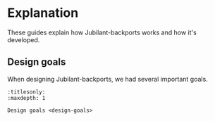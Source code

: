 # Explanation

These guides explain how Jubilant-backports works and how it's developed.


## Design goals

When designing Jubilant-backports, we had several important goals.

```{toctree}
:titlesonly:
:maxdepth: 1

Design goals <design-goals>
```
